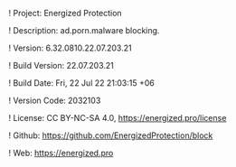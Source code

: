 ! Project: Energized Protection

! Description: ad.porn.malware blocking.

! Version: 6.32.0810.22.07.203.21

! Build Version: 22.07.203.21

! Build Date: Fri, 22 Jul 22 21:03:15 +06

! Version Code: 2032103

! License: CC BY-NC-SA 4.0, https://energized.pro/license

! Github: https://github.com/EnergizedProtection/block

! Web: https://energized.pro
